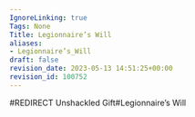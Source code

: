 ```yaml
---
IgnoreLinking: true
Tags: None
Title: Legionnaire’s Will
aliases:
- Legionnaire’s_Will
draft: false
revision_date: 2023-05-13 14:51:25+00:00
revision_id: 100752
---
```


#REDIRECT Unshackled Gift#Legionnaire’s Will